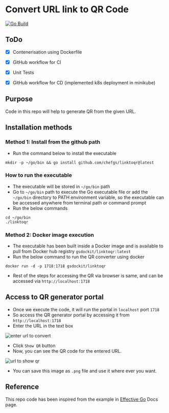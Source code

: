 # Convert URL link to QR Code

[![Go Build](https://github.com/chefgs/linktoqr/actions/workflows/go_cicd.yml/badge.svg)](https://github.com/chefgs/linktoqr/actions/workflows/go_cicd.yml)

## ToDo
- [x] Contenerisation using Dockerfile
- [x] GitHub workflow for CI
- [x] Unit Tests
- [x] GitHub workflow for CD (implemented k8s deployment in minikube)


## Purpose
Code in this repo will help to generate QR from the given URL.

## Installation methods
### Method 1: Install from the github path
- Run the command below to install the executable
```
mkdir -p ~/go/bin && go install github.com/chefgs/linktoqr@latest
```

### How to run the executable
- The executable will be stored in `~/go/bin` path
- Go to `~/go/bin` path to execute the Go executable file or add the `~/go/bin` directory to PATH environment variable, so the executable can be accessed anywhere from terminal path or command prompt
- Run the below commands
```
cd ~/go/bin
./linktoqr
```

### Method 2: Docker image execution
- The executable has been built inside a Docker image and is available to pull from Docker hub registry `gsdockit/linktoqr:latest`
- Run the below command to run the QR converter using docker
```
docker run -d -p 1718:1718 gsdockit/linktoqr
```
- Rest of the steps for accessing the QR via browser is same, and can be accessed via `http://localhost:1718`

## Access to QR generator portal
- Once we execute the code, it will run the portal in `localhost` port `1718`
- So access the QR generator portal by accessing it from `http://localhost:1718`
- Enter the URL in the text box 

![enter url to convert](https://github.com/chefgs/linktoqr/assets/7605658/f58999e2-0b7b-462e-a3ea-36a5a8e60b4e)

- Click `Show QR` button
- Now, you can see the QR code for the entered URL.

![url to show qr](https://github.com/chefgs/linktoqr/assets/7605658/7f8e58d3-e3cd-4e48-a7af-2f4b87c68e67)

- You can save this image as `.png` file and use it where ever you want.

## Reference
This repo code has been inspired from the example in [Effective Go](https://go.dev/doc/effective_go#web_server) Docs page.

